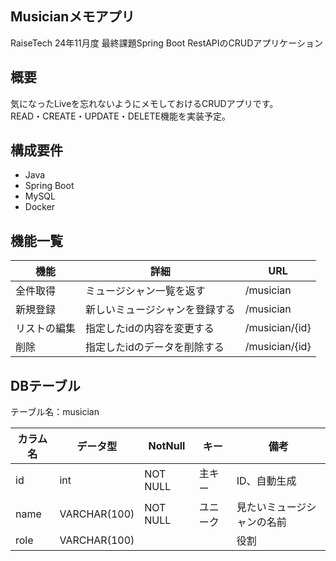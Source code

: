 ## Musicianメモアプリ
RaiseTech 24年11月度 最終課題Spring Boot RestAPIのCRUDアプリケーション

## 概要
気になったLiveを忘れないようにメモしておけるCRUDアプリです。  
READ・CREATE・UPDATE・DELETE機能を実装予定。  


## 構成要件
* Java 
* Spring Boot 
* MySQL 
* Docker 

## 機能一覧
| 機能 | 詳細 | URL |
| ------------ | ------------- | ------------- |
| 全件取得 | ミュージシャン一覧を返す | /musician |
| 新規登録 | 新しいミュージシャンを登録する | /musician |
| リストの編集 | 指定したidの内容を変更する | /musician/{id} |
| 削除 | 指定したidのデータを削除する | /musician/{id} |

## DBテーブル
テーブル名：musician

| カラム名 | データ型 | NotNull | キー | 備考 |
| ------------ | ------------- | ------------- | ------------- | ------------- |
| id | int | NOT NULL | 主キー | ID、自動生成 |
| name| VARCHAR(100) | NOT NULL | ユニーク | 見たいミュージシャンの名前 |
| role | VARCHAR(100)  ||| 役割 |

